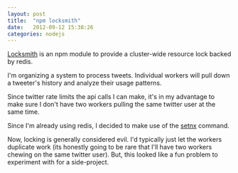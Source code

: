 ```yaml
---
layout: post
title:  "npm locksmith"
date:   2012-09-12 15:38:26
categories: nodejs
---
```


[Locksmith][locksmith] is an npm module to provide a cluster-wide resource lock backed by redis.

I'm organizing a system to process tweets. Individual workers will pull down a tweeter's history and analyze their usage patterns.

Since twitter rate limits the api calls I can make, it's in my advantage to make sure I don't have two workers pulling the same twitter user at the same time.

Since I'm already using redis, I decided to make use of the [setnx][setnx] command.

Now, locking is generally considered evil. I'd typically just let the workers duplicate work (its honestly going to be rare that I'll have two workers chewing on the same twitter user). But, this looked like a fun problem to experiment with for a side-project.

[locksmith]: https://npmjs.org/package/locksmith
[setnx]: http://redis.io/commands/setnx